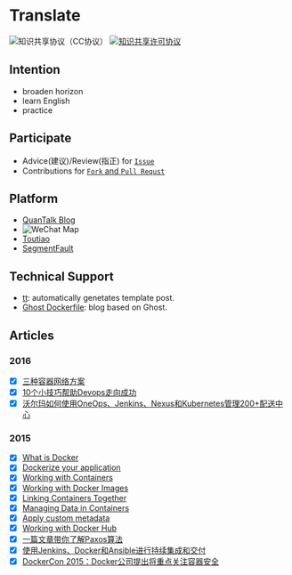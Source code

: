 # Translate
![知识共享协议（CC协议）](https://img.shields.io/badge/License-Creative%20Commons-brightgreen.svg)
<a rel="license" href="http://creativecommons.org/licenses/by-nc-sa/4.0/"><img alt="知识共享许可协议" style="border-width:0" src="https://i.creativecommons.org/l/by-nc-sa/4.0/88x31.png" /></a>

## Intention
- broaden horizon
- learn English
- practice

## Participate
- Advice(建议)/Review(指正) for [`Issue`](https://github.com/adolphlwq/translate/issues/new)
- Contributions for [`Fork` and `Pull Requst`](https://github.com/adolphlwq/translate/fork)

## Platform
- [QuanTalk Blog](https://blog.adolphlwq.xyz)
- ![WeChat Map](https://i.loli.net/2019/02/07/5c5c431f896df.jpg)
- [Toutiao](https://www.toutiao.com/c/user/109259952103/#mid=1620744253628420)
- [SegmentFault](https://segmentfault.com/blog/quantalk)

## Technical Support
- [tt](https://github.com/adolphlwq/tt): automatically genetates template post.
- [Ghost Dockerfile](https://github.com/adolphlwq/ghost-blog): blog based on Ghost.

## Articles
### 2016
- [X] [三种容器网络方案](http://dockone.io/article/1754)
- [X] [10个小技巧帮助Devops走向成功](http://dockone.io/article/1781)
- [X] [沃尔玛如何使用OneOps、Jenkins、Nexus和Kubernetes管理200+配送中心](http://dockone.io/article/1824)

### 2015
- [X] [What is Docker](http://segmentfault.com/a/1190000002756858)
- [X] [Dockerize your application](http://segmentfault.com/a/1190000002760996)
- [X] [Working with Containers](http://segmentfault.com/a/1190000002761949)
- [X] [Working with Docker Images](http://segmentfault.com/a/1190000002763168)
- [X] [Linking Containers Together](http://segmentfault.com/a/1190000002767022)
- [X] [Managing Data in Containers](http://segmentfault.com/a/1190000002774628)
- [X] [Apply custom metadata](http://segmentfault.com/a/1190000002779151)
- [X] [Working with Docker Hub](http://segmentfault.com/a/1190000003710249)
- [X] [一篇文章带你了解Paxos算法](http://dockone.io/article/640)
- [X] [使用Jenkins、Docker和Ansible进行持续集成和交付](http://dockone.io/article/668)
- [X] [DockerCon 2015：Docker公司提出将重点关注容器安全](http://dockone.io/article/833)